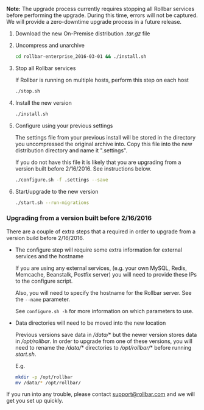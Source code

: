 **Note:** The upgrade process currently requires stopping all Rollbar services before performing the upgrade. 
During this time, errors will not be captured. We will provide a zero-downtime upgrade process in 
a future release.

1. Download the new On-Premise distribution *.tar.gz* file
2. Uncompress and unarchive

   ```sh
   cd rollbar-enterprise_2016-03-01 && ./install.sh
   ```
3. Stop all Rollbar services
   
   If Rollbar is running on multiple hosts, perform this step on each host
   
   ```sh
   ./stop.sh
   ```
4. Install the new version

   ```sh
   ./install.sh
   ```
5. Configure using your previous settings

   The settings file from your previous install will be stored in the directory 
   you uncompressed the original archive into. Copy this file into the new distribution directory
   and name it ".settings".
   
   If you do not have this file it is likely that you are upgrading from a version built before 
   2/16/2016. See instructions below.
   
   ```sh
   ./configure.sh -f .settings --save
   ```
6. Start/upgrade to the new version

   ```sh
   ./start.sh --run-migrations
   ```

### Upgrading from a version built before 2/16/2016

There are a couple of extra steps that a required in order to upgrade from a version build before
2/16/2016.

- The configure step will require some extra information for external services and the hostname
  
  If you are using any external services, (e.g. your own MySQL, Redis, Memcache, Beanstalk, Postfix server)
  you will need to provide these IPs to the configure script. 

  Also, you will need to specify the hostname for the Rollbar server. See the `--name` parameter.

  See `configure.sh -h` for more information on which parameters to use.

- Data directories will need to be moved into the new location

  Previous versions save data in */data/** but the newer version stores data in */opt/rollbar*. 
  In order to upgrade from one of these versions, you will need to rename the */data/** directories
  to */opt/rollbar/** before running *start.sh*.
  
  E.g.
  
  ```sh
  mkdir -p /opt/rollbar
  mv /data/* /opt/rollbar/
  ```

If you run into any trouble, please contact support@rollbar.com and we will get you set up quickly.
